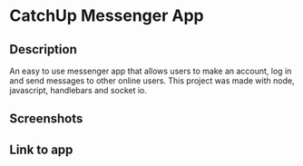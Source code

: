 # CatchUp Messenger App

## Description
An easy to use messenger app that allows users to make an account, log in and send messages to other online users. This project was made with node, javascript, handlebars and socket io.

## Screenshots



## Link to app
